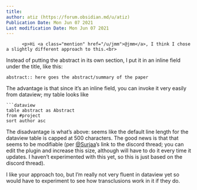```yaml
---
title:
author: atiz (https://forum.obsidian.md/u/atiz)
Publication Date: Mon Jun 07 2021
Last modification Date: Mon Jun 07 2021
---
```



          <p>Hi <a class="mention" href="/u/jmm">@jmm</a>, I think I chose a slightly different approach to this.<br>
Instead of putting the abstract in its own section, I put it in an inline field under the title, like this:</p>
<pre><code class="lang-auto">abstract:: here goes the abstract/summary of the paper
</code></pre>
<p>The advantage is that since it&#x2019;s an inline field, you can invoke it very easily from dataview; my table looks like</p>
<pre><code class="lang-auto">```dataview
table abstract as Abstract
from #project
sort author asc
</code></pre>
<p>The disadvantage is what&#x2019;s above: seems like the default line length for the dataview table is capped at 500 characters. The good news is that that seems to be modifiable (per <a class="mention" href="/u/surjaa">@Surjaa</a>&#x2019;s link to the discord thread; you can edit the plugin and increase this size, although will have to do it every time it updates. I haven&#x2019;t experimented with this yet, so this is just based on the discord thread).</p>
<p>I like your approach too, but I&#x2019;m really not very fluent in dataview yet so would have to experiment to see how transclusions work in it if they do.</p>
        